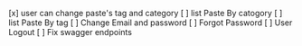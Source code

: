 [x] user can change paste's tag and category
[ ] list Paste By catogory
[ ] list Paste By tag
[ ] Change Email and password
[ ] Forgot Password
[ ] User Logout
[ ] Fix swagger endpoints